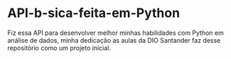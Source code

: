 # API-b-sica-feita-em-Python
Fiz essa API para desenvolver melhor minhas habilidades com Python em análise de dados, minha dedicação as aulas da DIO Santander faz desse repositório como um projeto inicial.
